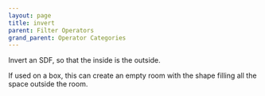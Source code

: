 ```yaml
---
layout: page
title: invert
parent: Filter Operators
grand_parent: Operator Categories
---
```


Invert an SDF, so that the inside is the outside.

If used on a box, this can create an empty room with the shape filling all the space outside the room.
